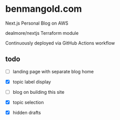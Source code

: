 # benmangold.com

Next.js Personal Blog on AWS

dealmore/nextjs Terraform module

Continuously deployed via GitHub Actions workflow

## todo

- [ ] landing page with separate blog home

- [x] topic label display

- [ ] blog on building this site

- [x] topic selection

- [x] hidden drafts
